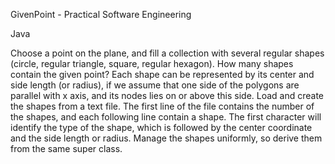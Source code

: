 GivenPoint - Practical Software Engineering

Java

 Choose a point on the plane, and fill a collection with several regular shapes (circle, regular triangle, square, regular hexagon). How many shapes contain the given point?    Each shape can be represented by its center and side length (or radius), if we assume that one side of the polygons are parallel with x axis, and its nodes lies on or above this side. Load and create the shapes from a text file. The first line of the file contains the number of the shapes, and each following line contain a shape. The first character will identify the type of the shape, which is followed by the center coordinate and the side length or radius. Manage the shapes uniformly, so derive them from the same super class. 
